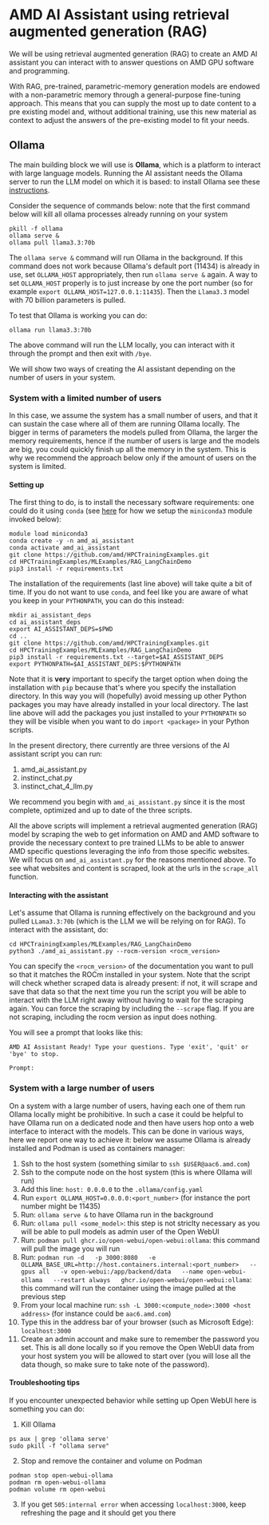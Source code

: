 # AMD AI Assistant using retrieval augmented generation (RAG) 

We will be using retrieval augmented generation (RAG) to create an AMD AI assistant you can interact with to answer questions on AMD GPU software and programming.

With RAG, pre-trained, parametric-memory generation models are endowed with a non-parametric memory through a general-purpose fine-tuning approach. This means that you can supply the most up to date content to a pre existing model and, without additional training, use this new material as context to adjust the answers of the pre-existing model to fit your needs.

## Ollama 

The main building block we will use is **Ollama**, which is a platform to interact with large language models.
Running the AI assistant needs the Ollama server to run the LLM model on which it is based: to install Ollama see these [instructions](https://ollama.com/download).

Consider the sequence of commands below: note that the first command below will kill all ollama processes already running on your system
```
pkill -f ollama
ollama serve &
ollama pull llama3.3:70b
```
The `ollama serve &` command will run Ollama in the background. If this command does not work because Ollama's default port (11434) is already in use, set `OLLAMA_HOST` appropriately, then run `ollama serve &` again. A way to set `OLLAMA_HOST` properly is to just increase by one the port number (so for example `export OLLAMA_HOST=127.0.0.1:11435`).  Then the `Llama3.3` model with 70 billion parameters is pulled.

To test that Ollama is working you can do:
```
ollama run llama3.3:70b
```
The above command will run the LLM  locally, you can interact with it through the prompt and then exit with `/bye`.


We will show two ways of creating the AI assistant depending on the number of users in your system.

### System with a limited number of users

In this case, we assume the system has a small number of users, and that it can sustain the case where all of them are running Ollama locally.
The bigger in terms of parameters the models pulled from Ollama, the larger the memory requirements, hence if the number of users is large and the models are big, you could quickly finish up all the memory in the system. This is why we recommend the approach below only if the amount of users on the system is limited.

#### Setting up

The first thing to do, is to install the necessary software requirements: one could do it using `conda` (see [here](https://github.com/amd/HPCTrainingDock/blob/ecb81e4d7055f8594d34743b59cdeb1923faf40b/extras/scripts/miniconda3_setup.sh#L166) for how we setup the `miniconda3` module invoked below):

```
module load miniconda3
conda create -y -n amd_ai_assistant
conda activate amd_ai_assistant
git clone https://github.com/amd/HPCTrainingExamples.git
cd HPCTrainingExamples/MLExamples/RAG_LangChainDemo
pip3 install -r requirements.txt 
```

The installation of the requirements (last line above) will take quite a bit of time. If you do not want to use `conda`, and feel like you are aware of what you keep in your `PYTHONPATH`, you can do this instead:

```
mkdir ai_assistant_deps
cd ai_assistant_deps
export AI_ASSISTANT_DEPS=$PWD
cd ..
git clone https://github.com/amd/HPCTrainingExamples.git
cd HPCTrainingExamples/MLExamples/RAG_LangChainDemo
pip3 install -r requirements.txt --target=$AI_ASSISTANT_DEPS
export PYTHONPATH=$AI_ASSISTANT_DEPS:$PYTHONPATH
```

Note that it is **very** important to specify the target option when doing the installation with `pip` because that's where you specify the installation directory. In this way you will (hopefully) avoid messing up other Python packages you may have already installed in your local directory. The last line above will add the packages you just installed to your `PYTHONPATH` so they will be visible when you want to do `import <package>` in your Python scripts.

In the present directory, there currently are three versions of the AI assistant script you can run:

1. amd_ai_assistant.py
2. instinct_chat.py
3. instinct_chat_4_llm.py

We recommend you begin with `amd_ai_assistant.py` since it is the most complete, optimized and up to date of the three scripts.

All the above scripts will implement a retrieval augmented generation (RAG) model by scraping the web to get information on AMD and AMD software to provide the necessary context to pre trained  LLMs to be able to answer AMD specific questions leveraging the info from those specific websites. We will focus on `amd_ai_assistant.py` for the reasons mentioned above. To see what websites and content is scraped, look at the urls in the `scrape_all` function.


####  Interacting with the assistant

Let's assume that Ollama is running effectively on the background and you pulled `LLama3.3:70b` (which is the LLM we will be relying on for RAG).
To interact with the assistant, do:

```
cd HPCTrainingExamples/MLExamples/RAG_LangChainDemo
python3 ./amd_ai_assistant.py --rocm-version <rocm_version>
```

You can specify the `<rocm_version>` of the documentation you want to pull so that it matches the ROCm installed in your system. Note that the script will check whether scraped data is already present: if not, it will scrape and save that data so that the next time you run the script you will be able to interact with the LLM right away without having to wait for the scraping again. You can force the scraping by including the `--scrape` flag. If you are not scraping, including the rocm version as input does nothing.

You will see a prompt that looks like this:
```
AMD AI Assistant Ready! Type your questions. Type 'exit', 'quit' or 'bye' to stop.

Prompt:

```

### System with a large number of users

On a system with a large number of users, having each one of them run Ollama locally might be prohibitive. In such a case it could be helpful to have Ollama run on a dedicated node and then have users hop onto a web interface to interact with the models. This can be done in various ways, here we report one way to achieve it: below we assume Ollama is already installed and Podman is used as containers manager:
1. Ssh to the host system (something similar to `ssh $USER@aac6.amd.com`)
2. Ssh to the compute node on the host system (this is where Ollama will run)
3. Add this line: `host: 0.0.0.0` to the `.ollama/config.yaml`
4. Run `export OLLAMA_HOST=0.0.0.0:<port_number>` (for instance the port number might be 11435)
5. Run: `ollama serve &` to have Ollama run in the background
6. Run: `ollama pull <some_model>`: this step is not striclty necessary as you will be able to pull models as admin user of the Open WebUI
7. Run: `podman pull ghcr.io/open-webui/open-webui:ollama`: this command will pull the image you will run
8. Run: `podman run -d   -p 3000:8080   -e OLLAMA_BASE_URL=http://host.containers.internal:<port_number>   --gpus all   -v open-webui:/app/backend/data   --name open-webui-ollama   --restart always   ghcr.io/open-webui/open-webui:ollama`: this command will run the container using the image pulled at the previous step
9. From your local machine run: `ssh -L 3000:<compute_node>:3000 <host address>` (for instance <host address> could be `aac6.amd.com`)
10. Type this in the address bar of your browser (such as Microsoft Edge): `localhost:3000`
11. Create an admin account and make sure to remember the password you set. This is all done locally so if you remove the Open WebUI data from your host system you will be allowed to start over (you will lose all the data though, so make sure to take note of the password).

#### Troubleshooting tips

If you encounter unexpected behavior while setting up Open WebUI here is something you can do:

1. Kill Ollama
```
ps aux | grep 'ollama serve'
sudo pkill -f "ollama serve"
```
2. Stop and remove the container and volume on Podman
```
podman stop open-webui-ollama
podman rm open-webui-ollama
podman volume rm open-webui
```
3. If you get `505:internal error` when accessing `localhost:3000`, keep refreshing the page and it should get you there


